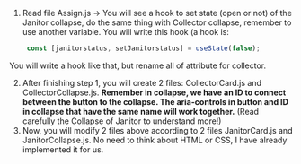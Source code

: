 1. Read file Assign.js -> You will see a hook to set state (open or not) of the Janitor collapse, do the same thing with Collector collapse, remember to use another variable. You will write this hook (a hook is: 
   ```javascript
    const [janitorstatus, setJanitorstatus] = useState(false);
    ```
You will write a hook like that, but rename all of attribute for collector.


2. After finishing step 1, you will create 2 files: CollectorCard.js and CollectorCollapse.js. 
   **Remember in collapse, we have an ID to connect between the button to the collapse. The aria-controls in button and ID in collapse that have the same name will work together.** (Read carefully the Collapse of Janitor to understand more!)
3. Now, you will modify 2 files above according to 2 files JanitorCard.js and JanitorCollapse.js. No need to think about HTML or CSS, I have already implemented it for us.